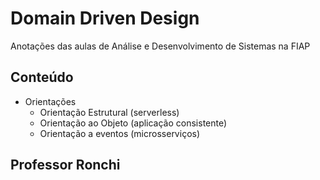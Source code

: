 # Domain Driven Design

Anotações das aulas de Análise e Desenvolvimento de Sistemas na FIAP

## Conteúdo

* Orientações
    * Orientação Estrutural (serverless)
    * Orientação ao Objeto (aplicação consistente)
    * Orientação a eventos (microsserviços)

## Professor Ronchi